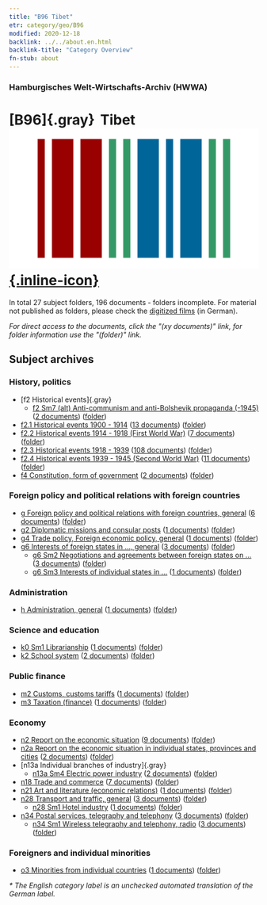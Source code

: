 ```yaml
---
title: "B96 Tibet"
etr: category/geo/B96
modified: 2020-12-18
backlink: ../../about.en.html
backlink-title: "Category Overview"
fn-stub: about
---
```


### Hamburgisches Welt-Wirtschafts-Archiv (HWWA)
# [B96]{.gray}&#8201; Tibet&#160; [![Wikidata item](/images/Wikidata-logo.svg){.inline-icon}](http://www.wikidata.org/entity/Q17252)





In total 27 subject folders, 196 documents - folders incomplete.
For material not published as folders, please check the [digitized films](/film/h1_sh) (in German).

_For direct access to the documents, click the "(xy documents)" link, for folder information use the "(folder)" link._

## Subject archives



### History, politics

- [f2 Historical events]{.gray}
  - [f2 Sm7 (alt) Anti-communism and anti-Bolshevik propaganda (-1945)](../../../subject/about.en.html#f2_Sm7_(alt)) (<a href="https://dfg-viewer.de/show/?tx_dlf[id]=https://pm20.zbw.eu/mets/sh/1412xx/141259/1442xx/144293/public.mets.en.xml" target="_blank">2 documents</a>) ([folder](http://purl.org/pressemappe20/folder/sh/141259,144293))
- [f2.1 Historical events 1900 - 1914](../../../subject/about.en.html#f2.1) (<a href="https://dfg-viewer.de/show/?tx_dlf[id]=https://pm20.zbw.eu/mets/sh/1412xx/141259/1813xx/181392/public.mets.en.xml" target="_blank">13 documents</a>) ([folder](http://purl.org/pressemappe20/folder/sh/141259,181392))
- [f2.2 Historical events 1914 - 1918 (First World War)](../../../subject/about.en.html#f2.2) (<a href="https://dfg-viewer.de/show/?tx_dlf[id]=https://pm20.zbw.eu/mets/sh/1412xx/141259/1813xx/181360/public.mets.en.xml" target="_blank">7 documents</a>) ([folder](http://purl.org/pressemappe20/folder/sh/141259,181360))
- [f2.3 Historical events 1918 - 1939](../../../subject/about.en.html#f2.3) (<a href="https://dfg-viewer.de/show/?tx_dlf[id]=https://pm20.zbw.eu/mets/sh/1412xx/141259/1813xx/181391/public.mets.en.xml" target="_blank">108 documents</a>) ([folder](http://purl.org/pressemappe20/folder/sh/141259,181391))
- [f2.4 Historical events 1939 - 1945 (Second World War)](../../../subject/about.en.html#f2.4) (<a href="https://dfg-viewer.de/show/?tx_dlf[id]=https://pm20.zbw.eu/mets/sh/1412xx/141259/1813xx/181361/public.mets.en.xml" target="_blank">11 documents</a>) ([folder](http://purl.org/pressemappe20/folder/sh/141259,181361))
- [f4 Constitution, form of government](../../../subject/about.en.html#f4) (<a href="https://dfg-viewer.de/show/?tx_dlf[id]=https://pm20.zbw.eu/mets/sh/1412xx/141259/1443xx/144355/public.mets.en.xml" target="_blank">2 documents</a>) ([folder](http://purl.org/pressemappe20/folder/sh/141259,144355))

### Foreign policy and political relations with foreign countries

- [g Foreign policy and political relations with foreign countries, general](../../../subject/about.en.html#g) (<a href="https://dfg-viewer.de/show/?tx_dlf[id]=https://pm20.zbw.eu/mets/sh/1412xx/141259/1444xx/144451/public.mets.en.xml" target="_blank">6 documents</a>) ([folder](http://purl.org/pressemappe20/folder/sh/141259,144451))
- [g2 Diplomatic missions and consular posts](../../../subject/about.en.html#g2) (<a href="https://dfg-viewer.de/show/?tx_dlf[id]=https://pm20.zbw.eu/mets/sh/1412xx/141259/1444xx/144461/public.mets.en.xml" target="_blank">1 documents</a>) ([folder](http://purl.org/pressemappe20/folder/sh/141259,144461))
- [g4 Trade policy, Foreign economic policy, general](../../../subject/about.en.html#g4) (<a href="https://dfg-viewer.de/show/?tx_dlf[id]=https://pm20.zbw.eu/mets/sh/1412xx/141259/1444xx/144470/public.mets.en.xml" target="_blank">1 documents</a>) ([folder](http://purl.org/pressemappe20/folder/sh/141259,144470))
- [g6 Interests of foreign states in ..., general](../../../subject/about.en.html#g6) (<a href="https://dfg-viewer.de/show/?tx_dlf[id]=https://pm20.zbw.eu/mets/sh/1412xx/141259/1445xx/144565/public.mets.en.xml" target="_blank">3 documents</a>) ([folder](http://purl.org/pressemappe20/folder/sh/141259,144565))
  - [g6 Sm2 Negotiations and agreements between foreign states on ...](../../../subject/about.en.html#g6_Sm2) (<a href="https://dfg-viewer.de/show/?tx_dlf[id]=https://pm20.zbw.eu/mets/sh/1412xx/141259/1445xx/144567/public.mets.en.xml" target="_blank">3 documents</a>) ([folder](http://purl.org/pressemappe20/folder/sh/141259,144567))
  - [g6 Sm3 Interests of individual states in ...](../../../subject/about.en.html#g6_Sm3) (<a href="https://dfg-viewer.de/show/?tx_dlf[id]=https://pm20.zbw.eu/mets/sh/1412xx/141259/1445xx/144568/public.mets.en.xml" target="_blank">1 documents</a>) ([folder](http://purl.org/pressemappe20/folder/sh/141259,144568))

### Administration

- [h Administration, general](../../../subject/about.en.html#h) (<a href="https://dfg-viewer.de/show/?tx_dlf[id]=https://pm20.zbw.eu/mets/sh/1412xx/141259/1446xx/144659/public.mets.en.xml" target="_blank">1 documents</a>) ([folder](http://purl.org/pressemappe20/folder/sh/141259,144659))

### Science and education

  - [k0 Sm1 Librarianship](../../../subject/about.en.html#k0_Sm1) (<a href="https://dfg-viewer.de/show/?tx_dlf[id]=https://pm20.zbw.eu/mets/sh/1412xx/141259/1447xx/144752/public.mets.en.xml" target="_blank">1 documents</a>) ([folder](http://purl.org/pressemappe20/folder/sh/141259,144752))
- [k2 School system](../../../subject/about.en.html#k2) (<a href="https://dfg-viewer.de/show/?tx_dlf[id]=https://pm20.zbw.eu/mets/sh/1412xx/141259/1447xx/144739/public.mets.en.xml" target="_blank">2 documents</a>) ([folder](http://purl.org/pressemappe20/folder/sh/141259,144739))

### Public finance

- [m2 Customs, customs tariffs](../../../subject/about.en.html#m2) (<a href="https://dfg-viewer.de/show/?tx_dlf[id]=https://pm20.zbw.eu/mets/sh/1412xx/141259/1448xx/144850/public.mets.en.xml" target="_blank">1 documents</a>) ([folder](http://purl.org/pressemappe20/folder/sh/141259,144850))
- [m3 Taxation (finance)](../../../subject/about.en.html#m3) (<a href="https://dfg-viewer.de/show/?tx_dlf[id]=https://pm20.zbw.eu/mets/sh/1412xx/141259/1448xx/144868/public.mets.en.xml" target="_blank">1 documents</a>) ([folder](http://purl.org/pressemappe20/folder/sh/141259,144868))

### Economy

- [n2 Report on the economic situation](../../../subject/about.en.html#n2) (<a href="https://dfg-viewer.de/show/?tx_dlf[id]=https://pm20.zbw.eu/mets/sh/1412xx/141259/1449xx/144972/public.mets.en.xml" target="_blank">9 documents</a>) ([folder](http://purl.org/pressemappe20/folder/sh/141259,144972))
- [n2a Report on the economic situation in individual states, provinces and cities](../../../subject/about.en.html#n2a) (<a href="https://dfg-viewer.de/show/?tx_dlf[id]=https://pm20.zbw.eu/mets/sh/1412xx/141259/1450xx/145026/public.mets.en.xml" target="_blank">2 documents</a>) ([folder](http://purl.org/pressemappe20/folder/sh/141259,145026))
- [n13a Individual branches of industry]{.gray}
  - [n13a Sm4 Electric power industry](../../../subject/about.en.html#n13a_Sm4) (<a href="https://dfg-viewer.de/show/?tx_dlf[id]=https://pm20.zbw.eu/mets/sh/1412xx/141259/1451xx/145120/public.mets.en.xml" target="_blank">2 documents</a>) ([folder](http://purl.org/pressemappe20/folder/sh/141259,145120))
- [n18 Trade and commerce](../../../subject/about.en.html#n18) (<a href="https://dfg-viewer.de/show/?tx_dlf[id]=https://pm20.zbw.eu/mets/sh/1412xx/141259/1452xx/145262/public.mets.en.xml" target="_blank">7 documents</a>) ([folder](http://purl.org/pressemappe20/folder/sh/141259,145262))
- [n21 Art and literature (economic relations)](../../../subject/about.en.html#n21) (<a href="https://dfg-viewer.de/show/?tx_dlf[id]=https://pm20.zbw.eu/mets/sh/1412xx/141259/1452xx/145296/public.mets.en.xml" target="_blank">1 documents</a>) ([folder](http://purl.org/pressemappe20/folder/sh/141259,145296))
- [n28 Transport and traffic, general](../../../subject/about.en.html#n28) (<a href="https://dfg-viewer.de/show/?tx_dlf[id]=https://pm20.zbw.eu/mets/sh/1412xx/141259/1455xx/145509/public.mets.en.xml" target="_blank">3 documents</a>) ([folder](http://purl.org/pressemappe20/folder/sh/141259,145509))
  - [n28 Sm1 Hotel industry](../../../subject/about.en.html#n28_Sm1) (<a href="https://dfg-viewer.de/show/?tx_dlf[id]=https://pm20.zbw.eu/mets/sh/1412xx/141259/1455xx/145510/public.mets.en.xml" target="_blank">1 documents</a>) ([folder](http://purl.org/pressemappe20/folder/sh/141259,145510))
- [n34 Postal services, telegraphy and telephony](../../../subject/about.en.html#n34) (<a href="https://dfg-viewer.de/show/?tx_dlf[id]=https://pm20.zbw.eu/mets/sh/1412xx/141259/1456xx/145662/public.mets.en.xml" target="_blank">3 documents</a>) ([folder](http://purl.org/pressemappe20/folder/sh/141259,145662))
  - [n34 Sm1 Wireless telegraphy and telephony, radio](../../../subject/about.en.html#n34_Sm1) (<a href="https://dfg-viewer.de/show/?tx_dlf[id]=https://pm20.zbw.eu/mets/sh/1412xx/141259/1456xx/145663/public.mets.en.xml" target="_blank">3 documents</a>) ([folder](http://purl.org/pressemappe20/folder/sh/141259,145663))

### Foreigners and individual minorities

- [o3 Minorities from individual countries](../../../subject/about.en.html#o3) (<a href="https://dfg-viewer.de/show/?tx_dlf[id]=https://pm20.zbw.eu/mets/sh/1412xx/141259/1822xx/182220/public.mets.en.xml" target="_blank">1 documents</a>) ([folder](http://purl.org/pressemappe20/folder/sh/141259,182220))


_* The English category label is an unchecked automated translation of the German label._

